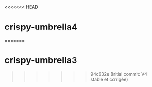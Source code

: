 <<<<<<< HEAD
# crispy-umbrella4
=======
# crispy-umbrella3
>>>>>>> 94c632e (Initial commit: V4 stable et corrigée)
